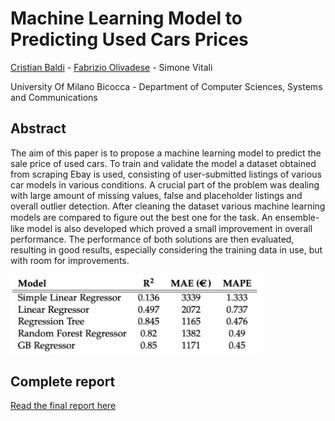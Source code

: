 # Machine Learning Model to Predicting Used Cars Prices

[Cristian Baldi](https://www.linkedin.com/in/crisbal/) - [Fabrizio Olivadese](https://www.linkedin.com/in/fabrizio-olivadese-71a445b3/) - Simone Vitali

University Of Milano Bicocca - Department of Computer Sciences, Systems and Communications

## Abstract
The aim of this paper is to propose a machine learning model to predict the sale price of used cars. To train and validate the model a dataset obtained from scraping Ebay is used, consisting of user-submitted listings of various car models in various conditions. A crucial part of the problem was dealing with large amount of missing values, false and placeholder listings and overall outlier detection. After cleaning the dataset various machine learning models are compared to ﬁgure out the best one for the task. An ensemble-like model is also developed which proved a small improvement in overall performance. The performance of both solutions are then evaluated, resulting in good results, especially considering the training data in use, but with room for improvements.

<img src="https://raw.githubusercontent.com/Fabrolly/Machine-Learning-Model-to-Predicting-Used-Cars-Prices/master/Resources/results%20(partial).png" width="400">



## Complete report

[Read the final report here](https://github.com/Fabrolly/Machine-Learning-Model-to-Predicting-Used-Cars-Prices/blob/master/Final%20Report.pdf)


